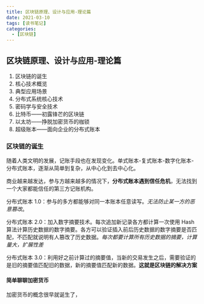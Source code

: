 ```yaml
---
title: 区块链原理、设计与应用-理论篇
date: 2021-03-10
tags: [读书笔记]
categories:
  - [区块链]
---
```


<style>
.center {
width: auto;
display: table;
margin - left: auto;
margin - right: auto;
}
// 图片居中
img {
position: relative;
left: 50%;
transform: translateX(-50%);
}
</style>

## 区块链原理、设计与应用-理论篇

1. 区块链的诞生
2. 核心技术概览
3. 典型应用场景
4. 分布式系统核心技术
5. 密码学与安全技术
6. 比特币——初露锋芒的区块链
7. 以太坊——挣脱加密货币的枷锁
8. 超级账本——面向企业的分布式账本

### 区块链的诞生

随着人类文明的发展，记账手段也在发现变化。单式账本-复式账本-数字化账本-分布式账本，逐渐从简单到复杂，从中心化到去中心化。

商业越来越发达，参与方越来越多的情况下，**分布式账本遇到信任危机**，无法找到一个大家都能信任的第三方记账机构。

分布式账本 1.0：参与的多方都能够对同一本账本任意读写。_无法防止某一方的恶意篡改_。

分布式账本 2.0：加入数字摘要技术。每次追加新记录各方都计算一次使用 Hash 算法计算历史数据的数字摘要。各方可以验证插入前后历史数据的数字摘要是否匹配，不匹配就说明有人篡改了历史数据。_每次都要计算所有历史数据的摘要，计算量大，扩展性差_

分布式账本 3.0：利用好之前计算过的摘要值，当新的交易发生之后，需要验证的是旧的摘要值匹配旧的数据，新的摘要值匹配新的数据。**这就是区块链的解决方案**

#### 简单聊聊加密货币

加密货币的概念很早就诞生了，

